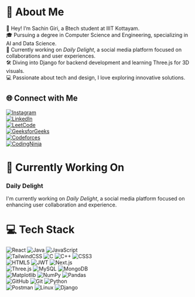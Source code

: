 # 💫 About Me 
👋 Hey! I’m Sachin Giri, a Btech student at IIIT Kottayam.   
🎓 Pursuing a degree in Computer Science and Engineering, specializing in AI and Data Science.   
🌟 Currently working on *Daily Delight*, a social media platform focused on collaborations and user experiences.   
🛠 Diving into Django for backend development and learning Three.js for 3D visuals.   
💻 Passionate about tech and design, I love exploring innovative solutions.  


## 🌐 Connect with Me

[![Instagram](https://img.shields.io/badge/Instagram-%23E4405F.svg?logo=Instagram&logoColor=white)](https://instagram.com/Sachingiri.01)   
[![LinkedIn](https://img.shields.io/badge/LinkedIn-%230077B5.svg?logo=linkedin&logoColor=white)](https://www.linkedin.com/in/sachin-giri-3a776b2a3?utm_source=share&utm_campaign=share_via&utm_content=profile&utm_medium=android_app)   
[![LeetCode](https://img.shields.io/badge/LeetCode-%23FFA116.svg?logo=leetcode&logoColor=white)](https://leetcode.com/your_leetcode_profile)   
[![GeeksforGeeks](https://img.shields.io/badge/GeeksforGeeks-%2300C853.svg?logo=geeksforgeeks&logoColor=white)](https://www.geeksforgeeks.org/user/sachinkumag26g/)   
[![Codeforces](https://img.shields.io/badge/Codeforces-%230070B8.svg?logo=codeforces&logoColor=white)](https://codeforces.com/profile/sachingiri01)   
[![CodingNinja](https://img.shields.io/badge/CodingNinja-%23FF5733.svg?logo=codingstudio&logoColor=white)](https://www.naukri.com/code360/profile/blue_star55)


# 🔧 Currently Working On  
### Daily Delight  
I'm currently working on *Daily Delight*, a social media platform focused on enhancing user collaboration and experience.



# 💻 Tech Stack  
![React](https://img.shields.io/badge/react-%2320232a.svg?style=for-the-badge&logo=react&logoColor=%2361DAFB) ![Java](https://img.shields.io/badge/java-%23ED8B00.svg?style=for-the-badge&logo=openjdk&logoColor=white) ![JavaScript](https://img.shields.io/badge/javascript-%23323330.svg?style=for-the-badge&logo=javascript&logoColor=%23F7DF1E)   
![TailwindCSS](https://img.shields.io/badge/tailwindcss-%2338B2AC.svg?style=for-the-badge&logo=tailwind-css&logoColor=white) ![C](https://img.shields.io/badge/c-%2300599C.svg?style=for-the-badge&logo=c&logoColor=white) ![C++](https://img.shields.io/badge/C%2B%2B-%2300599C.svg?style=for-the-badge&logo=c%2B%2B&logoColor=white) ![CSS3](https://img.shields.io/badge/css3-%231572B6.svg?style=for-the-badge&logo=css3&logoColor=white)   
![HTML5](https://img.shields.io/badge/html5-%23E34F26.svg?style=for-the-badge&logo=html5&logoColor=white) ![JWT](https://img.shields.io/badge/JWT-black?style=for-the-badge&logo=JSON%20web%20tokens) ![Next.js](https://img.shields.io/badge/Next-black?style=for-the-badge&logo=next.js&logoColor=white)   
![Three.js](https://img.shields.io/badge/threejs-black?style=for-the-badge&logo=three.js&logoColor=white) ![MySQL](https://img.shields.io/badge/mysql-4479A1.svg?style=for-the-badge&logo=mysql&logoColor=white) ![MongoDB](https://img.shields.io/badge/MongoDB-%234ea94b.svg?style=for-the-badge&logo=mongodb&logoColor=white)   
![Matplotlib](https://img.shields.io/badge/Matplotlib-%23ffffff.svg?style=for-the-badge&logo=Matplotlib&logoColor=black) ![NumPy](https://img.shields.io/badge/numpy-%23013243.svg?style=for-the-badge&logo=numpy&logoColor=white) ![Pandas](https://img.shields.io/badge/pandas-%23150458.svg?style=for-the-badge&logo=pandas&logoColor=white)   
![GitHub](https://img.shields.io/badge/github-%23121011.svg?style=for-the-badge&logo=github&logoColor=white) ![Git](https://img.shields.io/badge/git-%23F05033.svg?style=for-the-badge&logo=git&logoColor=white) ![Python](https://img.shields.io/badge/python-3670A0?style=for-the-badge&logo=python&logoColor=ffdd54)  
![Postman](https://img.shields.io/badge/postman-%23FF6C37.svg?style=for-the-badge&logo=postman&logoColor=white) ![Linux](https://img.shields.io/badge/linux-FCC624?style=for-the-badge&logo=linux&logoColor=black) ![Django](https://img.shields.io/badge/django-%23092E20.svg?style=for-the-badge&logo=django&logoColor=white)
